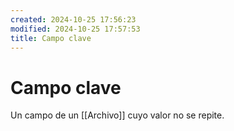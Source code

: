 ```yaml
---
created: 2024-10-25 17:56:23
modified: 2024-10-25 17:57:53
title: Campo clave
---
```


# Campo clave

Un campo de un [[Archivo]] cuyo valor no se repite.
